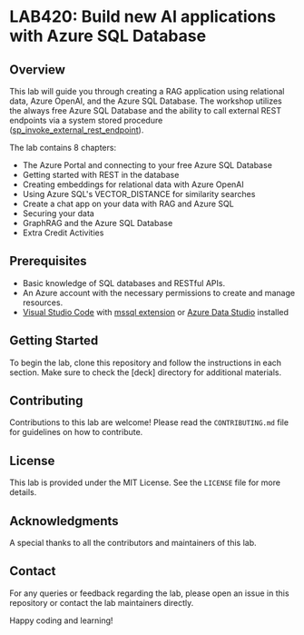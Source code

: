 # LAB420: Build new AI applications with Azure SQL Database

## Overview
This lab will guide you through creating a RAG application using relational data, Azure OpenAI, and the Azure SQL Database. The workshop utilizes the always free Azure SQL Database and the ability to call external REST endpoints via a system stored procedure ([sp_invoke_external_rest_endpoint](https://learn.microsoft.com/en-us/sql/relational-databases/system-stored-procedures/sp-invoke-external-rest-endpoint-transact-sql?view=azuresqldb-current&tabs=request-headers)).

The lab contains 8 chapters:
* The Azure Portal and connecting to your free Azure SQL Database
* Getting started with REST in the database
* Creating embeddings for relational data with Azure OpenAI
* Using Azure SQL's VECTOR_DISTANCE for similarity searches
* Create a chat app on your data with RAG and Azure SQL
* Securing your data
* GraphRAG and the Azure SQL Database
* Extra Credit Activities

## Prerequisites
- Basic knowledge of SQL databases and RESTful APIs.
- An Azure account with the necessary permissions to create and manage resources.
- [Visual Studio Code](https://code.visualstudio.com/learntocode?) with [mssql extension](https://learn.microsoft.com/en-us/sql/tools/visual-studio-code/sql-server-develop-use-vscode?view=sql-server-ver16) or [Azure Data Studio](https://learn.microsoft.com/en-us/azure-data-studio/download-azure-data-studio) installed

## Getting Started
To begin the lab, clone this repository and follow the instructions in each section. Make sure to check the [deck] directory for additional materials.

## Contributing
Contributions to this lab are welcome! Please read the `CONTRIBUTING.md` file for guidelines on how to contribute.

## License
This lab is provided under the MIT License. See the `LICENSE` file for more details.

## Acknowledgments
A special thanks to all the contributors and maintainers of this lab. 

## Contact
For any queries or feedback regarding the lab, please open an issue in this repository or contact the lab maintainers directly.

Happy coding and learning!